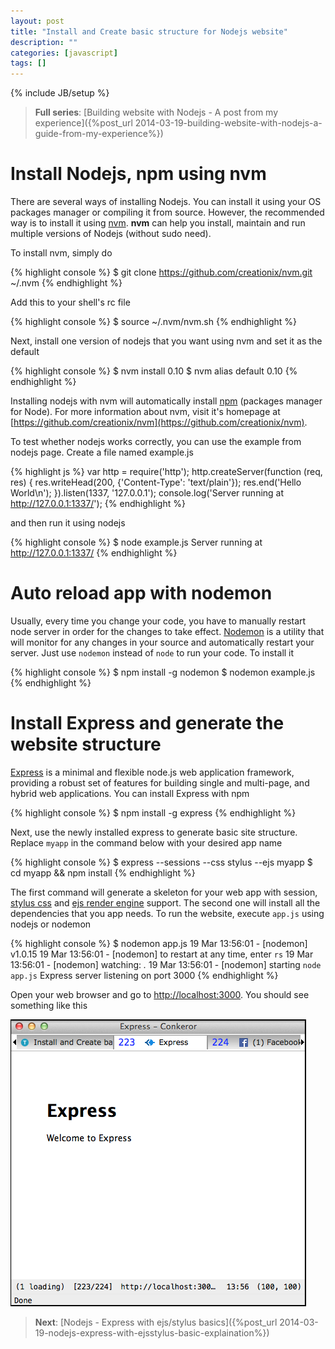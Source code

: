 ```yaml
---
layout: post
title: "Install and Create basic structure for Nodejs website"
description: ""
categories: [javascript]
tags: []
---
```

{% include JB/setup %}

> **Full series**:
> [Building website with Nodejs - A post from my experience]({%post_url 2014-03-19-building-website-with-nodejs-a-guide-from-my-experience%})

# Install Nodejs, npm using nvm

There are several ways of installing Nodejs. You can install it using your OS
packages manager or compiling it from source. However, the recommended way is to
install it using [nvm](https://github.com/creationix/nvm). **nvm** can help you
install, maintain and run multiple versions of Nodejs (without sudo need).

To install nvm, simply do

{% highlight console %}
$ git clone https://github.com/creationix/nvm.git ~/.nvm
{% endhighlight %}

Add this to your shell's rc file

{% highlight console %}
$ source ~/.nvm/nvm.sh
{% endhighlight %}

Next, install one version of nodejs that you want using nvm and set it as the default

{% highlight console %}
$ nvm install 0.10
$ nvm alias default 0.10
{% endhighlight %}

Installing nodejs with nvm will automatically install
[npm](https://www.npmjs.org/) (packages manager for Node). For more information
about nvm, visit it's homepage at
[https://github.com/creationix/nvm](https://github.com/creationix/nvm).

To test whether nodejs works correctly, you can use the example from nodejs
page. Create a file named example.js

<!-- more -->

{% highlight js %}
var http = require('http');
http.createServer(function (req, res) {
  res.writeHead(200, {'Content-Type': 'text/plain'});
  res.end('Hello World\n');
}).listen(1337, '127.0.0.1');
console.log('Server running at http://127.0.0.1:1337/');
{% endhighlight %}

and then run it using nodejs

{% highlight console %}
$ node example.js
Server running at http://127.0.0.1:1337/
{% endhighlight %}

# Auto reload app with nodemon

Usually, every time you change your code, you have to manually restart node
server in order for the changes to take effect. [Nodemon](https://github.com/remy/nodemon)
is a utility that will
monitor for any changes in your source and automatically restart your server.
Just use `nodemon` instead of `node` to run your code. To install it

{% highlight console %}
$ npm install -g nodemon
$ nodemon example.js
{% endhighlight %}

# Install Express and generate the website structure

[Express](http://expressjs.com/) is a minimal and flexible node.js web
application framework, providing a robust set of features for building single
and multi-page, and hybrid web applications. You can install Express with npm

{% highlight console %}
$ npm install -g express
{% endhighlight %}

Next, use the newly installed express to generate basic site structure. Replace
`myapp` in the command below with your desired app name

{% highlight console %}
$ express --sessions --css stylus --ejs myapp
$ cd myapp && npm install
{% endhighlight %}

The first command will generate a skeleton for your web app with session,
[stylus css](http://learnboost.github.io/stylus/) and
[ejs render engine](http://embeddedjs.com/) support. The second one will install
all the dependencies that you app needs. To run the website, execute `app.js`
using nodejs or nodemon

{% highlight console %}
$ nodemon app.js
19 Mar 13:56:01 - [nodemon] v1.0.15
19 Mar 13:56:01 - [nodemon] to restart at any time, enter `rs`
19 Mar 13:56:01 - [nodemon] watching: *.*
19 Mar 13:56:01 - [nodemon] starting `node app.js`
Express server listening on port 3000
{% endhighlight %}

Open your web browser and go to [http://localhost:3000](http://localhost:3000).
You should see something like this

![Alt Text](/files/2014-03-19-install-and-create-basic-structure-for-nodejs-website/express.png)

> **Next**: [Nodejs - Express with ejs/stylus basics]({%post_url 2014-03-19-nodejs-express-with-ejsstylus-basic-explaination%})
